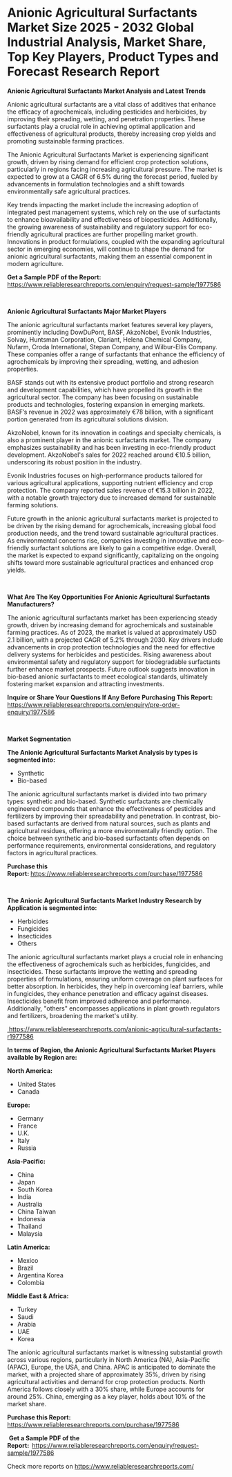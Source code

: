<p><h1>Anionic Agricultural Surfactants Market Size 2025 - 2032 Global Industrial Analysis, Market Share, Top Key Players, Product Types and Forecast Research Report</h1></p><p><strong>Anionic Agricultural Surfactants Market Analysis and Latest Trends</strong></p>
<p><p>Anionic agricultural surfactants are a vital class of additives that enhance the efficacy of agrochemicals, including pesticides and herbicides, by improving their spreading, wetting, and penetration properties. These surfactants play a crucial role in achieving optimal application and effectiveness of agricultural products, thereby increasing crop yields and promoting sustainable farming practices.</p><p>The Anionic Agricultural Surfactants Market is experiencing significant growth, driven by rising demand for efficient crop protection solutions, particularly in regions facing increasing agricultural pressure. The market is expected to grow at a CAGR of 6.5% during the forecast period, fueled by advancements in formulation technologies and a shift towards environmentally safe agricultural practices. </p><p>Key trends impacting the market include the increasing adoption of integrated pest management systems, which rely on the use of surfactants to enhance bioavailability and effectiveness of biopesticides. Additionally, the growing awareness of sustainability and regulatory support for eco-friendly agricultural practices are further propelling market growth. Innovations in product formulations, coupled with the expanding agricultural sector in emerging economies, will continue to shape the demand for anionic agricultural surfactants, making them an essential component in modern agriculture.</p></p>
<p><strong>Get a Sample PDF of the Report:&nbsp;</strong> <a href="https://www.reliableresearchreports.com/enquiry/request-sample/1977586?utm_campaign=2215&utm_medium=2&utm_source=Github&utm_content=ia&utm_term=30032025&utm_id=anionic-agricultural-surfactants">https://www.reliableresearchreports.com/enquiry/request-sample/1977586</a></p>
<p>&nbsp;</p>
<p><strong>Anionic Agricultural Surfactants Major Market Players</strong></p>
<p><p>The anionic agricultural surfactants market features several key players, prominently including DowDuPont, BASF, AkzoNobel, Evonik Industries, Solvay, Huntsman Corporation, Clariant, Helena Chemical Company, Nufarm, Croda International, Stepan Company, and Wilbur-Ellis Company. These companies offer a range of surfactants that enhance the efficiency of agrochemicals by improving their spreading, wetting, and adhesion properties.</p><p>BASF stands out with its extensive product portfolio and strong research and development capabilities, which have propelled its growth in the agricultural sector. The company has been focusing on sustainable products and technologies, fostering expansion in emerging markets. BASF’s revenue in 2022 was approximately €78 billion, with a significant portion generated from its agricultural solutions division.</p><p>AkzoNobel, known for its innovation in coatings and specialty chemicals, is also a prominent player in the anionic surfactants market. The company emphasizes sustainability and has been investing in eco-friendly product development. AkzoNobel's sales for 2022 reached around €10.5 billion, underscoring its robust position in the industry.</p><p>Evonik Industries focuses on high-performance products tailored for various agricultural applications, supporting nutrient efficiency and crop protection. The company reported sales revenue of €15.3 billion in 2022, with a notable growth trajectory due to increased demand for sustainable farming solutions.</p><p>Future growth in the anionic agricultural surfactants market is projected to be driven by the rising demand for agrochemicals, increasing global food production needs, and the trend toward sustainable agricultural practices. As environmental concerns rise, companies investing in innovative and eco-friendly surfactant solutions are likely to gain a competitive edge. Overall, the market is expected to expand significantly, capitalizing on the ongoing shifts toward more sustainable agricultural practices and enhanced crop yields.</p></p>
<p>&nbsp;</p>
<p><strong>What Are The Key Opportunities For Anionic Agricultural Surfactants Manufacturers?</strong></p>
<p><p>The anionic agricultural surfactants market has been experiencing steady growth, driven by increasing demand for agrochemicals and sustainable farming practices. As of 2023, the market is valued at approximately USD 2.1 billion, with a projected CAGR of 5.2% through 2030. Key drivers include advancements in crop protection technologies and the need for effective delivery systems for herbicides and pesticides. Rising awareness about environmental safety and regulatory support for biodegradable surfactants further enhance market prospects. Future outlook suggests innovation in bio-based anionic surfactants to meet ecological standards, ultimately fostering market expansion and attracting investments.</p></p>
<p><strong>Inquire or Share Your Questions If Any Before Purchasing This Report:</strong> <a href="https://www.reliableresearchreports.com/enquiry/pre-order-enquiry/1977586?utm_campaign=2215&utm_medium=2&utm_source=Github&utm_content=ia&utm_term=30032025&utm_id=anionic-agricultural-surfactants">https://www.reliableresearchreports.com/enquiry/pre-order-enquiry/1977586</a></p>
<p>&nbsp;</p>
<p><strong>Market Segmentation</strong></p>
<p><strong>The Anionic Agricultural Surfactants Market Analysis by types is segmented into:</strong></p>
<p><ul><li>Synthetic</li><li>Bio-based</li></ul></p>
<p><p>The anionic agricultural surfactants market is divided into two primary types: synthetic and bio-based. Synthetic surfactants are chemically engineered compounds that enhance the effectiveness of pesticides and fertilizers by improving their spreadability and penetration. In contrast, bio-based surfactants are derived from natural sources, such as plants and agricultural residues, offering a more environmentally friendly option. The choice between synthetic and bio-based surfactants often depends on performance requirements, environmental considerations, and regulatory factors in agricultural practices.</p></p>
<p><strong>Purchase this Report:&nbsp;</strong><a href="https://www.reliableresearchreports.com/purchase/1977586?utm_campaign=2215&utm_medium=2&utm_source=Github&utm_content=ia&utm_term=30032025&utm_id=anionic-agricultural-surfactants">https://www.reliableresearchreports.com/purchase/1977586</a></p>
<p>&nbsp;</p>
<p><strong>The Anionic Agricultural Surfactants Market Industry Research by Application is segmented into:</strong></p>
<p><ul><li>Herbicides</li><li>Fungicides</li><li>Insecticides</li><li>Others</li></ul></p>
<p><p>The anionic agricultural surfactants market plays a crucial role in enhancing the effectiveness of agrochemicals such as herbicides, fungicides, and insecticides. These surfactants improve the wetting and spreading properties of formulations, ensuring uniform coverage on plant surfaces for better absorption. In herbicides, they help in overcoming leaf barriers, while in fungicides, they enhance penetration and efficacy against diseases. Insecticides benefit from improved adherence and performance. Additionally, "others" encompasses applications in plant growth regulators and fertilizers, broadening the market's utility.</p></p>
<p><a href="https://www.reliableresearchreports.com/anionic-agricultural-surfactants-r1977586?utm_campaign=2215&utm_medium=2&utm_source=Github&utm_content=ia&utm_term=30032025&utm_id=anionic-agricultural-surfactants">&nbsp;https://www.reliableresearchreports.com/anionic-agricultural-surfactants-r1977586</a></p>
<p><strong>In terms of Region, the Anionic Agricultural Surfactants Market Players available by Region are:</strong></p>
<p>
    <p> <strong> North America: </strong>
        <ul>
            <li>United States</li>
            <li>Canada</li>
        </ul>
        </p> 
    <p> <strong> Europe: </strong>
        <ul>
            <li>Germany</li>
            <li>France</li>
            <li>U.K.</li>
            <li>Italy</li>
            <li>Russia</li>
        </ul>
        </p> 
    <p> <strong> Asia-Pacific: </strong>
        <ul>
            <li>China</li>
            <li>Japan</li>
            <li>South Korea</li>
            <li>India</li>
            <li>Australia</li>
            <li>China Taiwan</li>
            <li>Indonesia</li>
            <li>Thailand</li>
            <li>Malaysia</li>
        </ul>
        </p> 
    <p> <strong> Latin America: </strong>
        <ul>
            <li>Mexico</li>
            <li>Brazil</li>
            <li>Argentina Korea</li>
            <li>Colombia</li>
        </ul>
        </p> 
    <p> <strong> Middle East & Africa: </strong>
        <ul>
            <li>Turkey</li>
            <li>Saudi</li>
            <li>Arabia</li>
            <li>UAE</li>
            <li>Korea</li>
        </ul>
    </p>
    </p>
<p><p>The anionic agricultural surfactants market is witnessing substantial growth across various regions, particularly in North America (NA), Asia-Pacific (APAC), Europe, the USA, and China. APAC is anticipated to dominate the market, with a projected share of approximately 35%, driven by rising agricultural activities and demand for crop protection products. North America follows closely with a 30% share, while Europe accounts for around 25%. China, emerging as a key player, holds about 10% of the market share.</p></p>
<p><strong>Purchase this Report: </strong><a href="https://www.reliableresearchreports.com/purchase/1977586?utm_campaign=2215&utm_medium=2&utm_source=Github&utm_content=ia&utm_term=30032025&utm_id=anionic-agricultural-surfactants">https://www.reliableresearchreports.com/purchase/1977586</a></p>
<p>&nbsp;<strong>Get a Sample PDF of the Report:&nbsp;&nbsp;</strong><a href="https://www.reliableresearchreports.com/enquiry/request-sample/1977586?utm_campaign=2215&utm_medium=2&utm_source=Github&utm_content=ia&utm_term=30032025&utm_id=anionic-agricultural-surfactants">https://www.reliableresearchreports.com/enquiry/request-sample/1977586</a></p>
<p><strong></strong></p>
<p>Check more reports on <a href="https://www.reliableresearchreports.com/?utm_campaign=2215&utm_medium=2&utm_source=Github&utm_content=ia&utm_term=30032025&utm_id=anionic-agricultural-surfactants">https://www.reliableresearchreports.com/</a></p>